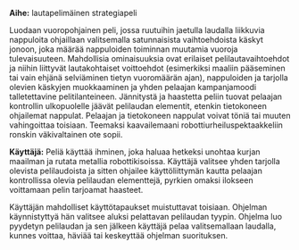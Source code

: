 **Aihe:** lautapelimäinen strategiapeli

Luodaan vuoropohjainen peli, jossa ruutuihin jaetulla laudalla liikkuvia nappuloita ohjaillaan valitsemalla satunnaisista vaihtoehdoista käskyt jonoon, joka määrää nappuloiden toiminnan muutamia vuoroja tulevaisuuteen. 
Mahdollisia ominaisuuksia ovat erilaiset pelilautavaihtoehdot ja niihin liittyvät lautakohtaiset voittoehdot (esimerkiksi maaliin pääseminen tai vain ehjänä selviäminen tietyn vuoromäärän ajan), nappuloiden ja tarjolla olevien käskyjen muokkaaminen ja yhden pelaajan kampanjamoodi talletettavine pelitilanteineen. 
Jännitystä ja haastetta peliin tuovat pelaajan kontrollin ulkopuolelle jäävät pelilaudan elementit, etenkin tietokoneen ohjailemat nappulat. Pelaajan ja tietokoneen nappulat voivat töniä tai muuten vahingoittaa toisiaan. Teemaksi kaavailemaani robottiurheiluspektaakkeliin ronskin väkivaltainen ote sopii.



**Käyttäjä:** Peliä käyttää ihminen, joka haluaa hetkeksi unohtaa kurjan maailman ja rutata metallia robottikisoissa. 
Käyttäjä valitsee yhden tarjolla olevista pelilaudoista ja sitten ohjailee käyttöliittymän kautta pelaajan kontrollissa olevia pelilaudan elementtejä, pyrkien omaksi ilokseen voittamaan pelin tarjoamat haasteet.

Käyttäjän mahdolliset käyttötapaukset muistuttavat toisiaan. Ohjelman käynnistyttyä hän valitsee aluksi pelattavan pelilaudan tyypin. Ohjelma luo pyydetyn pelilaudan ja sen jälkeen käyttäjä pelaa valitsemallaan laudalla, kunnes voittaa, häviää tai keskeyttää ohjelman suorituksen.